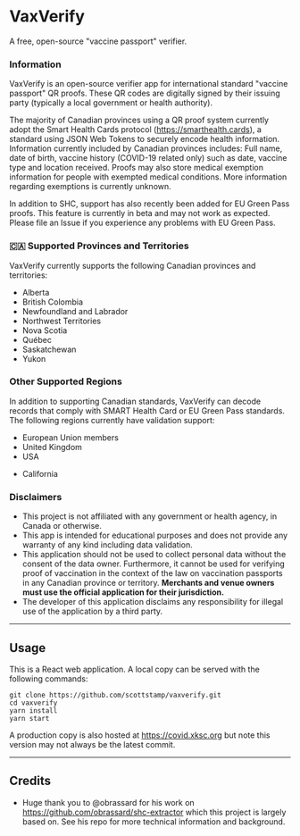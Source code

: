 # VaxVerify

A free, open-source "vaccine passport" verifier.

### Information

VaxVerify is an open-source verifier app for international standard "vaccine passport" QR proofs.
These QR codes are digitally signed by their issuing party (typically a local government or health authority).

The majority of Canadian provinces using a QR proof system currently adopt the Smart Health Cards protocol (https://smarthealth.cards), a standard using JSON Web Tokens to securely encode health information.
Information currently included by Canadian provinces includes: Full name, date of birth, vaccine history (COVID-19 related only) such as date, vaccine type and location received. Proofs may also store medical exemption information for people with exempted medical conditions. More information regarding exemptions is currently unknown.

In addition to SHC, support has also recently been added for EU Green Pass proofs. This feature is currently in beta and may not work as expected. Please file an Issue if you experience any problems with EU Green Pass.

### 🇨🇦 Supported Provinces and Territories

VaxVerify currently supports the following Canadian provinces and territories:

* Alberta
* British Colombia
* Newfoundland and Labrador
* Northwest Territories
* Nova Scotia
* Québec
* Saskatchewan
* Yukon

### Other Supported Regions

In addition to supporting Canadian standards, VaxVerify can decode records that comply with SMART Health Card or EU Green Pass standards. The following regions currently have validation support:

* European Union members
* United Kingdom
* USA
 - California

### Disclaimers

* This project is not affiliated with any government or health agency, in Canada or otherwise.
* This app is intended for educational purposes and does not provide any warranty of any kind including data validation.
* This application should not be used to collect personal data without the consent of the data owner. Furthermore, it cannot be used for verifying proof of vaccination in the context of the law on vaccination passports in any Canadian province or territory. **Merchants and venue owners must use the official application for their jurisdiction.**
* The developer of this application disclaims any responsibility for illegal use of the application by a third party.

---

## Usage

This is a React web application. A local copy can be served with the following commands:

```
git clone https://github.com/scottstamp/vaxverify.git
cd vaxverify
yarn install
yarn start
```

A production copy is also hosted at https://covid.xksc.org but note this version may not always be the latest commit.

---

## Credits

* Huge thank you to @obrassard for his work on https://github.com/obrassard/shc-extractor which this project is largely based on. See his repo for more technical information and background.
